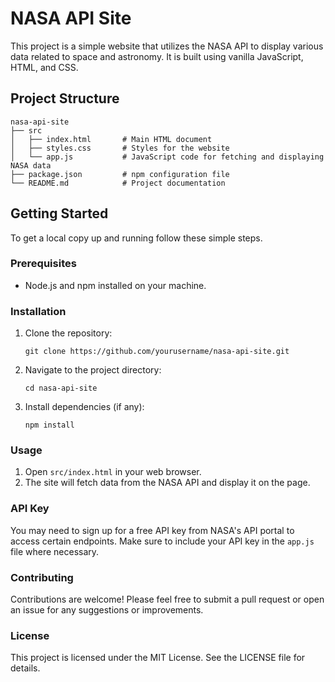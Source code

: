 # NASA API Site

This project is a simple website that utilizes the NASA API to display various data related to space and astronomy. It is built using vanilla JavaScript, HTML, and CSS.

## Project Structure

```
nasa-api-site
├── src
│   ├── index.html       # Main HTML document
│   ├── styles.css       # Styles for the website
│   └── app.js           # JavaScript code for fetching and displaying NASA data
├── package.json         # npm configuration file
└── README.md            # Project documentation
```

## Getting Started

To get a local copy up and running follow these simple steps.

### Prerequisites

- Node.js and npm installed on your machine.

### Installation

1. Clone the repository:
   ```
   git clone https://github.com/yourusername/nasa-api-site.git
   ```
2. Navigate to the project directory:
   ```
   cd nasa-api-site
   ```
3. Install dependencies (if any):
   ```
   npm install
   ```

### Usage

1. Open `src/index.html` in your web browser.
2. The site will fetch data from the NASA API and display it on the page.

### API Key

You may need to sign up for a free API key from NASA's API portal to access certain endpoints. Make sure to include your API key in the `app.js` file where necessary.

### Contributing

Contributions are welcome! Please feel free to submit a pull request or open an issue for any suggestions or improvements.

### License

This project is licensed under the MIT License. See the LICENSE file for details.